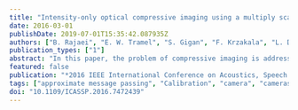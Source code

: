 ```yaml
---
title: "Intensity-only optical compressive imaging using a multiply scattering material and a double phase retrieval approach"
date: 2016-03-01
publishDate: 2019-07-01T15:35:42.087935Z
authors: ["B. Rajaei", "E. W. Tramel", "S. Gigan", "F. Krzakala", "L. Daudet"]
publication_types: ["1"]
abstract: "In this paper, the problem of compressive imaging is addressed using natural randomization by means of a multiply scattering medium. To utilize the medium in this way, its corresponding transmission matrix must be estimated. For calibration purposes, we use a digital micromirror device (DMD) as a simple, cheap, and high-resolution binary intensity modulator. We propose a phase retrieval algorithm which is well adapted to intensity-only measurements on the camera, and to the input binary intensity patterns, both to estimate the complex transmission matrix as well as image reconstruction. We demonstrate promising experimental results for the proposed double phase retrieval algorithm using the MNIST dataset of handwritten digits as example images."
featured: false
publication: "*2016 IEEE International Conference on Acoustics, Speech and Signal Processing (ICASSP)*"
tags: ["approximate message passing", "Calibration", "camera", "cameras", "Cameras", "complex transmission matrix estimation", "compressed sensing", "digital micromirror device", "DMD", "double phase retrieval approach", "handwritten digits", "high-resolution binary intensity modulator", "image reconstruction", "Image reconstruction", "image resolution", "image retrieval", "input binary intensity patterns", "intensity modulation", "intensity-only measurements", "intensity-only optical compressive imaging", "matrix algebra", "micromirrors", "MNIST dataset", "multiply scattering material", "natural randomization", "optical information processing", "optical sensors", "Optical sensors", "Phase measurement", "Scattering"]
doi: "10.1109/ICASSP.2016.7472439"
---
```



